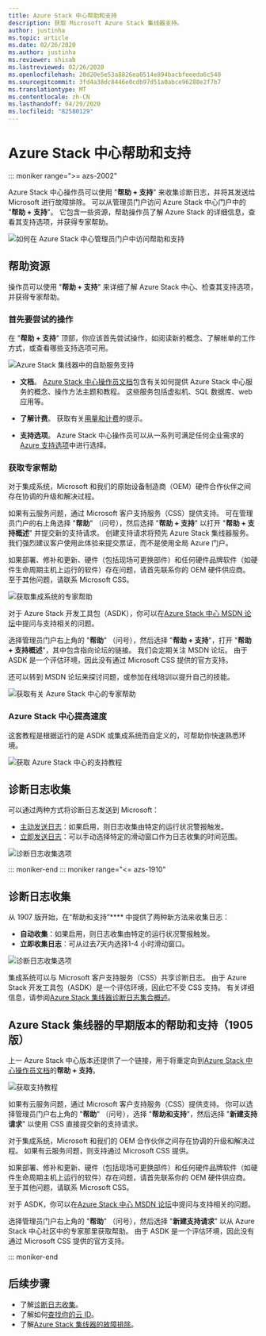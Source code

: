 ```yaml
---
title: Azure Stack 中心帮助和支持
description: 获取 Microsoft Azure Stack 集线器支持。
author: justinha
ms.topic: article
ms.date: 02/26/2020
ms.author: justinha
ms.reviewer: shisab
ms.lastreviewed: 02/26/2020
ms.openlocfilehash: 20d20e5e53a8826ea0514e894bacbfeeeda6c540
ms.sourcegitcommit: 3fd4a38dc8446e0cdb97d51a0abce96280e2f7b7
ms.translationtype: MT
ms.contentlocale: zh-CN
ms.lasthandoff: 04/29/2020
ms.locfileid: "82580129"
---
```

# <a name="azure-stack-hub-help-and-support"></a>Azure Stack 中心帮助和支持

::: moniker range=">= azs-2002"

Azure Stack 中心操作员可以使用 "**帮助 + 支持**" 来收集诊断日志，并将其发送给 Microsoft 进行故障排除。 可以从管理员门户访问 Azure Stack 中心门户中的 "**帮助 + 支持**"。 它包含一些资源，帮助操作员了解 Azure Stack 的详细信息，查看其支持选项，并获得专家帮助。  

![如何在 Azure Stack 中心管理员门户中访问帮助和支持](media/azure-stack-help-and-support/help-and-support.png)

## <a name="help-resources"></a>帮助资源

操作员可以使用 "**帮助 + 支持**" 来详细了解 Azure Stack 中心、检查其支持选项，并获得专家帮助。

### <a name="things-to-try-first"></a>首先要尝试的操作

在 "**帮助 + 支持**" 顶部，你应该首先尝试操作，如阅读新的概念、了解帐单的工作方式，或查看哪些支持选项可用。

![Azure Stack 集线器中的自助服务支持](media/azure-stack-help-and-support/get-support-tiles.png)

- **文档**。 [Azure Stack 中心操作员文档](index.yml)包含有关如何提供 Azure Stack 中心服务的概念、操作方法主题和教程。 这些服务包括虚拟机、SQL 数据库、web 应用等。

- **了解计费**。 获取有关[用量和计费](azure-stack-billing-and-chargeback.md)的提示。

- **支持选项**。 Azure Stack 中心操作员可以从一系列可满足任何企业需求的[Azure 支持选项](https://aka.ms/azstacksupport)中进行选择。

### <a name="get-expert-help"></a>获取专家帮助

对于集成系统，Microsoft 和我们的原始设备制造商（OEM）硬件合作伙伴之间存在协调的升级和解决过程。

如果有云服务问题，通过 Microsoft 客户支持服务（CSS）提供支持。 可在管理员门户的右上角选择 "**帮助**" （问号），然后选择 "**帮助 + 支持**" 以打开 "**帮助 + 支持概述**" 并提交新的支持请求。 创建支持请求将预先 Azure Stack 集线器服务。 我们强烈建议客户使用此体验来提交票证，而不是使用全局 Azure 门户。

如果部署、修补和更新、硬件（包括现场可更换部件）和任何硬件品牌软件（如硬件生命周期主机上运行的软件）存在问题，请首先联系你的 OEM 硬件供应商。 至于其他问题，请联系 Microsoft CSS。

![获取集成系统的专家帮助](media/azure-stack-help-and-support/get-support-integrated.png)

对于 Azure Stack 开发工具包（ASDK），你可以在[Azure Stack 中心 MSDN 论坛](https://social.msdn.microsoft.com/Forums/azure/home?forum=azurestack)中提问与支持相关的问题。

选择管理员门户右上角的 "**帮助**" （问号），然后选择 "**帮助 + 支持**"，打开 "**帮助 + 支持概述**"，其中包含指向论坛的链接。 我们会定期关注 MSDN 论坛。 由于 ASDK 是一个评估环境，因此没有通过 Microsoft CSS 提供的官方支持。

还可以转到 MSDN 论坛来探讨问题，或参加在线培训以提升自己的技能。

![获取有关 Azure Stack 中心的专家帮助](media/azure-stack-help-and-support/get-support-cards.png)

### <a name="get-up-to-speed-with-azure-stack-hub"></a>Azure Stack 中心提高速度

这套教程是根据运行的是 ASDK 或集成系统而自定义的，可帮助你快速熟悉环境。

![获取 Azure Stack 中心的支持教程](media/azure-stack-help-and-support/get-support-tutorials.png)

## <a name="diagnostic-log-collection"></a>诊断日志收集

可以通过两种方式将诊断日志发送到 Microsoft：

- [主动发送日志](azure-stack-configure-automatic-diagnostic-log-collection-tzl.md)：如果启用，则日志收集由特定的运行状况警报触发。
- [立即发送日志](azure-stack-configure-on-demand-diagnostic-log-collection-portal-tzl.md)：可以手动选择特定的滑动窗口作为日志收集的时间范围。

![诊断日志收集选项](media/azure-stack-help-and-support/banner-enable-automatic-log-collection.png)

::: moniker-end
::: moniker range="<= azs-1910"

## <a name="diagnostic-log-collection"></a>诊断日志收集

从 1907 版开始，在“帮助和支持”**** 中提供了两种新方法来收集日志：

- **自动收集**：如果启用，则日志收集由特定的运行状况警报触发。
- **立即收集日志**：可从过去7天内选择1-4 小时滑动窗口。

![诊断日志收集选项](media/azure-stack-automatic-log-collection/azure-stack-log-collection-overview.png)

集成系统可以与 Microsoft 客户支持服务（CSS）共享诊断日志。 由于 Azure Stack 开发工具包（ASDK）是一个评估环境，因此它不受 CSS 支持。 有关详细信息，请参阅[Azure Stack 集线器诊断日志集合概述](azure-stack-diagnostic-log-collection-overview.md)。

## <a name="help-and-support-for-earlier-releases-azure-stack-hub-pre-1905"></a>Azure Stack 集线器的早期版本的帮助和支持（1905版）

上一 Azure Stack 中心版本还提供了一个链接，用于将重定向到[Azure Stack 中心操作员文档](https://aka.ms/adminportaldocs)的**帮助 + 支持**。

![获取支持教程](media/azure-stack-help-and-support/get-support-previous.png)

如果有云服务问题，通过 Microsoft 客户支持服务（CSS）提供支持。 你可以选择管理员门户右上角的 "**帮助**" （问号），选择 "**帮助和支持**"，然后选择 "**新建支持请求**" 以使用 CSS 直接提交新的支持请求。

对于集成系统，Microsoft 和我们的 OEM 合作伙伴之间存在协调的升级和解决过程。 如果有云服务问题，则支持通过 Microsoft CSS 提供。

如果部署、修补和更新、硬件（包括现场可更换部件）和任何硬件品牌软件（如硬件生命周期主机上运行的软件）存在问题，请首先联系你的 OEM 硬件供应商。 至于其他问题，请联系 Microsoft CSS。

对于 ASDK，你可以在[Azure Stack 中心 MSDN 论坛](https://social.msdn.microsoft.com/Forums/azure/home?forum=azurestack)中提问与支持相关的问题。

选择管理员门户右上角的 "**帮助**" （问号），然后选择 "**新建支持请求**" 以从 Azure Stack 中心社区中的专家那里获取帮助。 由于 ASDK 是一个评估环境，因此没有通过 Microsoft CSS 提供的官方支持。

::: moniker-end

## <a name="next-steps"></a>后续步骤

- 了解[诊断日志收集](azure-stack-diagnostic-log-collection-overview-tzl.md)。
- 了解如何[查找你的云 ID](azure-stack-find-cloud-id.md)。
- 了解[Azure Stack 集线器的故障排除](azure-stack-troubleshooting.md)。
